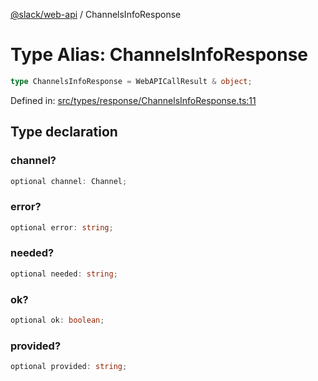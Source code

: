 [@slack/web-api](../index.md) / ChannelsInfoResponse

# Type Alias: ChannelsInfoResponse

```ts
type ChannelsInfoResponse = WebAPICallResult & object;
```

Defined in: [src/types/response/ChannelsInfoResponse.ts:11](https://github.com/slackapi/node-slack-sdk/blob/main/packages/web-api/src/types/response/ChannelsInfoResponse.ts#L11)

## Type declaration

### channel?

```ts
optional channel: Channel;
```

### error?

```ts
optional error: string;
```

### needed?

```ts
optional needed: string;
```

### ok?

```ts
optional ok: boolean;
```

### provided?

```ts
optional provided: string;
```
